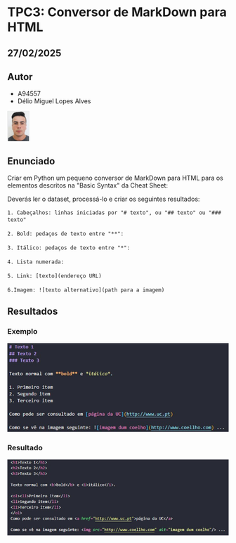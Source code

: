 # TPC3: Conversor de MarkDown para HTML

## 27/02/2025

## Autor

- A94557
- Délio Miguel Lopes Alves
<p align="left">
<img src="./imagens/foto.jpg" width="10%" />
</p>

## Enunciado

Criar em Python um pequeno conversor de MarkDown para HTML para os elementos descritos na "Basic
Syntax" da Cheat Sheet:

Deverás ler o dataset, processá-lo e criar os seguintes resultados:

    1. Cabeçalhos: linhas iniciadas por "# texto", ou "## texto" ou "### texto"

    2. Bold: pedaços de texto entre "**":

    3. Itálico: pedaços de texto entre "*":

    4. Lista numerada:
    
    5. Link: [texto](endereço URL)

    6.Imagem: ![texto alternativo](path para a imagem)





## Resultados


### Exemplo

![imagem do resultado](imagens/entrada.jpg)

### Resultado

![imagem do resultado](imagens/saida.jpg)

